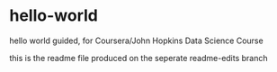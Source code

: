 # hello-world
hello world guided, for Coursera/John Hopkins Data Science Course


this is the readme file produced on the seperate readme-edits branch
